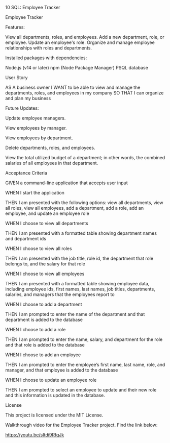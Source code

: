 10 SQL: Employee Tracker

Employee Tracker

Features:

View all departments, roles, and employees.
Add a new department, role, or employee.
Update an employee's role.
Organize and manage employee relationships with roles and departments.

Installed packages with dependencies:

Node.js (v14 or later)
npm (Node Package Manager)
PSQL database

User Story

AS A business owner
I WANT to be able to view and manage the departments, roles, and employees in my company
SO THAT I can organize and plan my business

Future Updates:

Update employee managers.

View employees by manager.

View employees by department.

Delete departments, roles, and employees.

View the total utilized budget of a department; in other words, the combined salaries of all employees in that department.

Acceptance Criteria

GIVEN a command-line application that accepts user input

WHEN I start the application

THEN I am presented with the following options: view all departments, view all roles, view all employees, add a department, add a role, add an employee, and update an employee role

WHEN I choose to view all departments

THEN I am presented with a formatted table showing department names and department ids

WHEN I choose to view all roles

THEN I am presented with the job title, role id, the department that role belongs to, and the salary for that role

WHEN I choose to view all employees

THEN I am presented with a formatted table showing employee data, including employee ids, first names, last names, job titles, departments, salaries, and managers that the employees report to

WHEN I choose to add a department

THEN I am prompted to enter the name of the department and that department is added to the database

WHEN I choose to add a role

THEN I am prompted to enter the name, salary, and department for the role and that role is added to the database

WHEN I choose to add an employee

THEN I am prompted to enter the employee’s first name, last name, role, and manager, and that employee is added to the database

WHEN I choose to update an employee role

THEN I am prompted to select an employee to update and their new role and this information is updated in the database.

License

This project is licensed under the MIT License.

Walkthrough video for the Employee Tracker project. Find the link below:

https://youtu.be/sItdi9RfqJk
